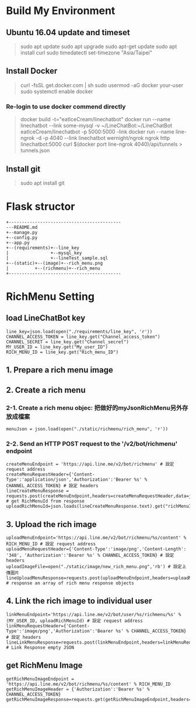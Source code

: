 
# Build My Environment
## Ubuntu 16.04 update and timeset
> sudo apt update
> sudo apt upgrade
> sudo apt-get update
> sudo apt install curl
> sudo timedatectl set-timezone "Asia/Taipei"
## Install Docker
> curl -fsSL get.docker.com | sh
> sudo usermod -aG docker your-user
> sudo systemctl enable docker
### Re-login to use docker commend directly 
> docker build -t="eatIceCream/linechatbot"
> docker run --name linechatbot --link some-mysql -v ~/LineChatBot:~/LineChatBot eatIceCream/linechatbot -p 5000:5000 -link
> docker run --name line-ngrok -d -p 4040 --link linechatbot wernight/ngrok ngrok http linechatbot:5000
> curl $(docker port line-ngrok 4040)/api/tunnels > tunnels.json
## Install git
> sudo apt install git

# Flask structor
```
+-------------------------------------------
---README.md
+--manage.py
+--config.py
+--app.py
+--(requirements)+--line_key
|                +--mysql_key
|                +--lineTest_sample.sql
+--(static)+--(image)+--rich_menu.png
|          +--(richmenu)+--rich_menu
+-------------------------------------------
```
# RichMenu Setting
## load LineChatBot key
```
line_key=json.load(open("./requirements/line_key", 'r'))
CHANNEL_ACCESS_TOKEN = line_key.get("Channel_access_token")
CHANNEL_SECRET = line_key.get("Channel_secret")
MY_USER_ID = line_key.get("My_user_ID")
RICH_MENU_ID = line_key.get("Rich_menu_ID")
```
## 1. Prepare a rich menu image

## 2. Create a rich menu
### 2-1. Create a rich menu objec: 把做好的myJsonRichMenu另外存放成檔案
```
menuJson = json.load(open("./static/richmenu/rich_menu", 'r'))
```
### 2-2. Send an HTTP POST request to the '/v2/bot/richmenu' endpoint
```
createMenuEndpoint = 'https://api.line.me/v2/bot/richmenu' # 設定 request address
createMenuRequestHeader={'Content-Type':'application/json','Authorization':'Bearer %s' % CHANNEL_ACCESS_TOKEN} # 設定 headers
lineCreateMenuResponse = requests.post(createMenuEndpoint,headers=createMenuRequestHeader,data=json.dumps(menuJson)) # get RichMenuId from response
uploadRichMenuId=json.loads(lineCreateMenuResponse.text).get("richMenuId")
```
## 3. Upload the rich image
```
uploadMenuEndpoint='https://api.line.me/v2/bot/richmenu/%s/content' % RICH_MENU_ID # 設定 request address
uploadMenuRequestHeader={'Content-Type':'image/png','Content-Length': '348', 'Authorization':'Bearer %s' % CHANNEL_ACCESS_TOKEN} # 設定 headers
uploadImageFile=open("./static/image/new_rich_menu.png",'rb') # 設定上傳圖片
lineUploadMenuResponse=requests.post(uploadMenuEndpoint,headers=uploadMenuRequestHeader,data=uploadImageFile) # response an array of rich menu response objects
```
## 4. Link the rich image to individual user
```
linkMenuEndpoint='https://api.line.me/v2/bot/user/%s/richmenu/%s' % (MY_USER_ID, uploadRichMenuId) # 設定 request address
linkMenuRequestHeader={'Content-Type':'image/png','Authorization':'Bearer %s' % CHANNEL_ACCESS_TOKEN} # 設定 headers
lineLinkMenuResponse=requests.post(linkMenuEndpoint,headers=linkMenuRequestHeader) # Link Response empty JSON
```
## get RichMenu Image
```
getRichMenuImageEndpoint = 'https://api.line.me/v2/bot/richmenu/%s/content' % RICH_MENU_ID
getRichMenuImageHeader = {'Authorization':'Bearer %s' % CHANNEL_ACCESS_TOKEN}
getRichMenuImageResponse=requests.get(getRichMenuImageEndpoint,headers=getRichMenuImageHeader)
```
